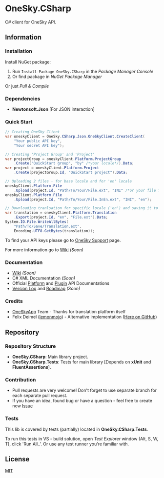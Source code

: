 # OneSky.CSharp #
C# client for OneSky API.

## Information ##

### Installation ###
Install NuGet package:

1. Run `Install-Package OneSky.CSharp` in the _Package Manager Console_
2. Or find package in _NuGet Package Manager_

Or just _Pull & Compile_

### Dependencies ###
* **Newtonsoft.Json** [For JSON interaction]

### Quick Start ###
```csharp
// Creating OneSky Client
var oneskyClient = OneSky.CSharp.Json.OneSkyClient.CreateClient(
    "Your public API key",
    "Your secret API key");

// Creating 'Project Group' and 'Project'
var projectGroup = oneskyClient.Platform.ProjectGroup
    .Create("QuickStart group", "by" /*your locale*/).Data;
var project = oneskyClient.Platform.Project
    .Create(projectGroup.Id, "QuickStart project").Data;

// Uploading 2 files - for base locale and for 'en' locale
oneskyClient.Platform.File
    .Upload(project.Id, "Path/To/Your/File.ext", "INI" /*or your file format*/);
oneskyClient.Platform.File
    .Upload(project.Id, "Path/To/Your/File.InEn.ext", "INI", "en");

// Downloading tranlsation for specific locale ('en') and saving it to file
var translation = oneskyClient.Platform.Translation
    .Export(project.Id, "en", "File.ext").Data;
System.IO.File.WriteAllBytes(
    "Path/To/Save/Translation.ext",
    Encoding.UTF8.GetBytes(translation));
```
To find your API keys please go to [OneSky Support](http://support.oneskyapp.com/support/solutions/articles/89104-how-to-find-your-api-keys) page.

For more information go to [Wiki](https://github.com/QuadRatNewBy/OneSky-DotNet/wiki/Home) *(Soon)*

### Documentation ###
* [Wiki](https://github.com/QuadRatNewBy/OneSky-DotNet/wiki/Home) *(Soon)*
* C# XML Documentation *(Soon)*
* Official [Platform](https://github.com/onesky/api-documentation-platform) and [Plugin](https://github.com/onesky/api-documentation-plugin) API Documentations
* [Version Log]() and [Roadmap]() *(Soon)*

### Credits ###
* [OneSkyApp](http://www.oneskyapp.com/) Team - Thanks for translation platform itself  
* Felix Deimel ([lemonmojo](https://github.com/lemonmojo)) - Alternative implementation ([Here on GitHub](https://github.com/lemonmojo/OneSkyAppSharp))
 
## Repository ##

### Repository Structure ###

* **OneSky.CSharp**: Main library project.
* **OneSky.CSharp.Tests**: Tests for main library [Depends on **xUnit** and **FluentAssertions**].

### Contribution ###
* Pull requests are very welcome! Don't forget to use separate branch for each separate pull request.
* If you have an idea, found bug or have a question - feel free to create new [Issue](https://github.com/QuadRatNewBy/OneSky.CSharp/issues) 

### Tests ###
This lib is covered by tests (partially) located in **OneSky.CSharp.Tests**. 

To run this tests in VS - build solution, open *Test Explorer* window (Alt, S, W, T), click 'Run All..'. Or use any test runner you're familiar with.

## License ##
[MIT](LICENSE.md)
